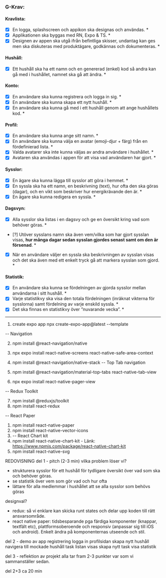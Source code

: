 ### G-Krav:

#### Kravlista:

- [x] En logga, splashscreen och appikon ska designas och användas. \*
- [x] Applikationen ska byggas med RN, Expo & TS. \*
- [x] Designen av appen ska utgå ifrån befintliga skisser, undantag kan ges men ska diskuteras med produktägare, godkännas och dokumenteras. \*

#### Hushåll:

- [x] Ett hushåll ska ha ett namn och en genererad (enkel) kod så andra kan gå med i hushållet, namnet ska gå att ändra. \*

#### Konto:

- [x] En användare ska kunna registrera och logga in sig. \*
- [x] En användare ska kunna skapa ett nytt hushåll. \*
- [X] En användare ska kunna gå med i ett hushåll genom att ange hushållets kod. \*

#### Profil:

- [x] En användare ska kunna ange sitt namn. \*
- [x] En användare ska kunna välja en avatar (emoji-djur + färg) från en fördefinierad lista. \*
- [x] Valda avatarer ska inte kunna väljas av andra användare i hushållet. \*
- [x] Avataren ska användas i appen för att visa vad användaren har gjort. \*

#### Sysslor:

- [x] En ägare ska kunna lägga till sysslor att göra i hemmet. \*
- [x] En syssla ska ha ett namn, en beskrivning (text), hur ofta den ska göras (dagar), och en vikt som beskriver hur energikrävande den är. \*
- [x] En ägare ska kunna redigera en syssla. \*

#### Dagsvyn:

- [x] Alla sysslor ska listas i en dagsvy och ge en översikt kring vad som behöver göras. \*
- [?] Utöver sysslans namn ska även vem/vilka som har gjort sysslan visas, **hur många dagar sedan sysslan gjordes senast samt om den är försenad**. \*
- [x] När en användare väljer en syssla ska beskrivningen av sysslan visas och det ska även med ett enkelt tryck gå att markera sysslan som gjord. \*

#### Statistik:

- [x] En användare ska kunna se fördelningen av gjorda sysslor mellan användarna i sitt hushåll. \*
- [x] Varje statistikvy ska visa den totala fördelningen (inräknat vikterna för sysslorna) samt fördelning av varje enskild syssla. \*
- [x] Det ska finnas en statistikvy över ”nuvarande vecka”. \*

---

1. create expo app
   npx create-expo-app@latest --template

-- Navigation

2. npm install @react-navigation/native
3. npx expo install react-native-screens react-native-safe-area-context
4. npm install @react-navigation/native-stack
   -- Top Tab navigation

5. npm install @react-navigation/material-top-tabs react-native-tab-view
6. npx expo install react-native-pager-view

-- Redux Toolkit

7. npm install @reduxjs/toolkit
8. npm install react-redux

-- React Paper

1. npm install react-native-paper
2. npm install react-native-vector-icons
3. -- React Chart kit
3. npm install react-native-chart-kit   - Länk: https://www.npmjs.com/package/react-native-chart-kit
4. npm install react-native-svg


REDOVISNING
del 1 - pitch (2-3 min)
vilka problem löser vi?

- strukturera sysslor för ett hushåll för tydligare översikt över vad som ska och behöver göras.
- se statistik över vem som gör vad och hur ofta
- lättare för alla medlemmar i hushållet att se alla sysslor som behövs göras

designval?

- redux: så vi enklare kan skicka runt states och delar upp koden till rätt ansvarsområde.
- react native paper: tidsbesparande pga färdiga komponenter (knappar, textfält etc), plattformsoberoende och responsiv (anpassar sig till iOS och android).
  Enkelt ändra på komponenternas utseende och stil.

del 2 - demo av app
registrering
logga in
profilsidan
skapa nytt hushåll
navigera till mockade hushåll
task listan visas
skapa nytt task
visa statistik

del 3 - reflektion av projekt
alla tar fram 2-3 punkter var som vi sammanställer sedan.

del 2+3 ca 20 min

